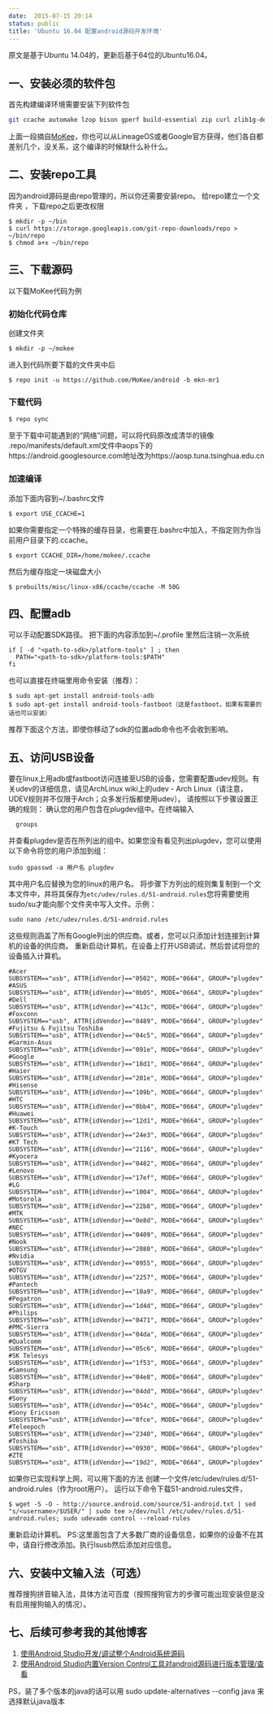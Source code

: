 ```yaml
---
date:  2015-07-15 20:14
status: public
title: 'Ubuntu 16.04 配置android源码开发环境'
---
```

原文是基于Ubuntu 14.04的，更新后基于64位的Ubuntu16.04。

## 一、安装必须的软件包

首先构建编译环境需要安装下列软件包
```bash
git ccache automake lzop bison gperf build-essential zip curl zlib1g-dev zlib1g-dev:i386 g++-multilib python-networkx libxml2-utils bzip2 libbz2-dev libbz2-1.0 libghc-bzlib-dev squashfs-tools pngcrush schedtool dpkg-dev liblz4-tool make optipng maven bc pngquant imagemagick yasm libssl-dev
```

上面一段摘自[MoKee](http://bbs.mokeedev.com/t/topic/196)，你也可以从LineageOS或者Google官方获得，他们各自都差别几个，没关系，这个编译的时候缺什么补什么。

## 二、安装repo工具

因为android源码是由repo管理的，所以你还需要安装repo。
给repo建立一个文件夹 ，下载repo之后更改权限
```shell
$ mkdir -p ~/bin
$ curl https://storage.googleapis.com/git-repo-downloads/repo > ~/bin/repo
$ chmod a+x ~/bin/repo
```

## 三、下载源码

以下载MoKee代码为例

### 初始化代码仓库
创建文件夹
```shell
$ mkdir -p ~/mokee
```
进入到代码所要下载的文件夹中后
```shell
$ repo init -u https://github.com/MoKee/android -b mkn-mr1
```
### 下载代码
```shell
$ repo sync
```
至于下载中可能遇到的“网络”问题，可以将代码原改成清华的镜像
.repo/manifests/default.xml文件中aops下的https://android.googlesource.com地址改为https://aosp.tuna.tsinghua.edu.cn

### 加速编译

添加下面内容到~/.bashrc文件
```shell	
$ export USE_CCACHE=1
```
如果你需要指定一个特殊的缓存目录，也需要在.bashrc中加入，不指定则为你当前用户目录下的.ccache。
```shell
$ export CCACHE_DIR=/home/mokee/.ccache
```
然后为缓存指定一块磁盘大小
```shell
$ prebuilts/misc/linux-x86/ccache/ccache -M 50G
```
## 四、配置adb

可以手动配置SDK路径。
把下面的内容添加到~/.profile 里然后注销一次系统
```shell
if [ -d "<path-to-sdk>/platform-tools" ] ; then
  PATH="<path-to-sdk>/platform-tools:$PATH"
fi
```
也可以直接在终端里用命令安装（推荐）：
```shell
$ sudo apt-get install android-tools-adb
$ sudo apt-get install android-tools-fastboot（这是fastboot，如果有需要的话也可以安装）  
```
推荐下面这个方法，即使你移动了sdk的位置adb命令也不会收到影响。

## 五、访问USB设备

要在linux上用adb或fastboot访问连接至USB的设备，您需要配置udev规则。有关udev的详细信息，请见ArchLinux wiki上的udev - Arch Linux（请注意，UDEV规则并不仅限于Arch；众多发行版都使用udev）。
请按照以下步骤设置正确的规则：
确认您的用户包含在plugdev组中。在终端输入

      groups
并查看plugdev是否在所列出的组中。如果您没有看见列出plugdev，您可以使用以下命令将您的用户添加到组：

	sudo gpasswd -a 用户名 plugdev
其中用户名应替换为您的linux的用户名。
将步骤下方列出的规则集复制到一个文本文件中，并将其保存为`etc/udev/rules.d/51-android.rules`您将需要使用sudo/su才能向那个文件夹中写入文件。示例：

	sudo nano /etc/udev/rules.d/51-android.rules
这些规则涵盖了所有Google列出的供应商。或者，您可以只添加计划连接到计算机的设备的供应商。
重新启动计算机，在设备上打开USB调试，然后尝试将您的设备插入计算机。

    #Acer
    SUBSYSTEM=="usb", ATTR{idVendor}=="0502", MODE="0664", GROUP="plugdev"
    #ASUS
    SUBSYSTEM=="usb", ATTR{idVendor}=="0b05", MODE="0664", GROUP="plugdev"
    #Dell
    SUBSYSTEM=="usb", ATTR{idVendor}=="413c", MODE="0664", GROUP="plugdev"
    #Foxconn
    SUBSYSTEM=="usb", ATTR{idVendor}=="0489", MODE="0664", GROUP="plugdev"
    #Fujitsu & Fujitsu Toshiba
    SUBSYSTEM=="usb", ATTR{idVendor}=="04c5", MODE="0664", GROUP="plugdev"
    #Garmin-Asus
    SUBSYSTEM=="usb", ATTR{idVendor}=="091e", MODE="0664", GROUP="plugdev"
    #Google
    SUBSYSTEM=="usb", ATTR{idVendor}=="18d1", MODE="0664", GROUP="plugdev"
    #Haier
    SUBSYSTEM=="usb", ATTR{idVendor}=="201e", MODE="0664", GROUP="plugdev"
    #Hisense
    SUBSYSTEM=="usb", ATTR{idVendor}=="109b", MODE="0664", GROUP="plugdev"
    #HTC
    SUBSYSTEM=="usb", ATTR{idVendor}=="0bb4", MODE="0664", GROUP="plugdev"
    #Huawei
    SUBSYSTEM=="usb", ATTR{idVendor}=="12d1", MODE="0664", GROUP="plugdev"
    #K-Touch
    SUBSYSTEM=="usb", ATTR{idVendor}=="24e3", MODE="0664", GROUP="plugdev"
    #KT Tech
    SUBSYSTEM=="usb", ATTR{idVendor}=="2116", MODE="0664", GROUP="plugdev"
    #Kyocera
    SUBSYSTEM=="usb", ATTR{idVendor}=="0482", MODE="0664", GROUP="plugdev"
    #Lenovo
    SUBSYSTEM=="usb", ATTR{idVendor}=="17ef", MODE="0664", GROUP="plugdev"
    #LG
    SUBSYSTEM=="usb", ATTR{idVendor}=="1004", MODE="0664", GROUP="plugdev"
    #Motorola
    SUBSYSTEM=="usb", ATTR{idVendor}=="22b8", MODE="0664", GROUP="plugdev"
    #MTK
    SUBSYSTEM=="usb", ATTR{idVendor}=="0e8d", MODE="0664", GROUP="plugdev"
    #NEC
    SUBSYSTEM=="usb", ATTR{idVendor}=="0409", MODE="0664", GROUP="plugdev"
    #Nook
    SUBSYSTEM=="usb", ATTR{idVendor}=="2080", MODE="0664", GROUP="plugdev"
    #Nvidia
    SUBSYSTEM=="usb", ATTR{idVendor}=="0955", MODE="0664", GROUP="plugdev"
    #OTGV
    SUBSYSTEM=="usb", ATTR{idVendor}=="2257", MODE="0664", GROUP="plugdev"
    #Pantech
    SUBSYSTEM=="usb", ATTR{idVendor}=="10a9", MODE="0664", GROUP="plugdev"
    #Pegatron
    SUBSYSTEM=="usb", ATTR{idVendor}=="1d4d", MODE="0664", GROUP="plugdev"
    #Philips
    SUBSYSTEM=="usb", ATTR{idVendor}=="0471", MODE="0664", GROUP="plugdev"
    #PMC-Sierra
    SUBSYSTEM=="usb", ATTR{idVendor}=="04da", MODE="0664", GROUP="plugdev"
    #Qualcomm
    SUBSYSTEM=="usb", ATTR{idVendor}=="05c6", MODE="0664", GROUP="plugdev"
    #SK Telesys
    SUBSYSTEM=="usb", ATTR{idVendor}=="1f53", MODE="0664", GROUP="plugdev"
    #Samsung
    SUBSYSTEM=="usb", ATTR{idVendor}=="04e8", MODE="0664", GROUP="plugdev"
    #Sharp
    SUBSYSTEM=="usb", ATTR{idVendor}=="04dd", MODE="0664", GROUP="plugdev"
    #Sony
    SUBSYSTEM=="usb", ATTR{idVendor}=="054c", MODE="0664", GROUP="plugdev"
    #Sony Ericsson
    SUBSYSTEM=="usb", ATTR{idVendor}=="0fce", MODE="0664", GROUP="plugdev"
    #Teleepoch
    SUBSYSTEM=="usb", ATTR{idVendor}=="2340", MODE="0664", GROUP="plugdev"
    #Toshiba
    SUBSYSTEM=="usb", ATTR{idVendor}=="0930", MODE="0664", GROUP="plugdev"
    #ZTE
    SUBSYSTEM=="usb", ATTR{idVendor}=="19d2", MODE="0664", GROUP="plugdev"

如果你已实现科学上网，可以用下面的方法
创建一个文件/etc/udev/rules.d/51-android.rules（作为root用户）。
运行以下命令下载51-android.rules文件，
```shell
$ wget -S -O - http://source.android.com/source/51-android.txt | sed "s/<username>/$USER/" | sudo tee >/dev/null /etc/udev/rules.d/51-android.rules; sudo udevadm control --reload-rules
```
重新启动计算机。
PS:这里面包含了大多数厂商的设备信息，如果你的设备不在其中，请自行修改添加。执行lsusb然后添加对应信息。

## 六、安装中文输入法（可选）

推荐搜狗拼音输入法，具体方法可百度（按照搜狗官方的步骤可能出现安装但是没有启用搜狗输入的情况）。

## 七、后续可参考我的其他博客
1. [使用Android Studio开发/调试整个Android系统源码](http://blog.csdn.net/aaa111/article/details/43227367)
2. [使用Android Studio内置Version Control工具对android源码进行版本管理/查看](http://blog.csdn.net/aaa111/article/details/46473113)

PS，装了多个版本的java的话可以用 sudo update-alternatives --config java 来选择默认java版本